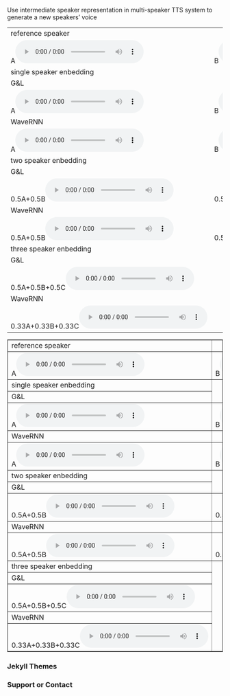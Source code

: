 <p>Use intermediate speaker representation in multi-speaker TTS system to generate a new speakers’ voice</p>

<table border="0" width="300">
 <tr>
  <td>
   reference speaker
  </td>
 </tr>
<tr>
<td>A<audio src="test/LJ005-0090.wav" controls width="10"></audio></td>
<td>B<audio src="test/LJ005-0090.wav" controls></audio></td>
<td>C<audio src="test/LJ005-0090.wav" controls></audio></td>
</tr>
<tr>
<td>single speaker enbedding</td>
</tr>
 <tr>
<td>G&L</td>
</tr>
<tr>
<td>A<audio src="test/LJ005-0090.wav" controls width="10"></audio></td>
<td>B<audio src="test/LJ005-0090.wav" controls></audio></td>
<td>C<audio src="test/LJ005-0090.wav" controls></audio></td>
</tr>
 <tr>
<td>WaveRNN</td>
</tr>
<tr>
<td>A<audio src="test/LJ005-0090.wav" controls width="10"></audio></td>
<td>B<audio src="test/LJ005-0090.wav" controls></audio></td>
<td>C<audio src="test/LJ005-0090.wav" controls></audio></td>
</tr>
 <tr>
 <td>two speaker enbedding</td>
</tr>
 <tr>
<td>G&L</td>
</tr>
<tr>
<td>0.5A+0.5B<audio src="test/LJ005-0090.wav" controls width="10"></audio></td>
<td>0.5B+0.5C<audio src="test/LJ005-0090.wav" controls></audio></td>
<td>0.5A+0.5C<audio src="test/LJ005-0090.wav" controls></audio></td>
</tr>
 <tr>
<td>WaveRNN</td>
</tr>
<tr>
<td>0.5A+0.5B<audio src="test/LJ005-0090.wav" controls width="10"></audio></td>
<td>0.5B+0.5C<audio src="test/LJ005-0090.wav" controls></audio></td>
<td>0.5A+0.5C<audio src="test/LJ005-0090.wav" controls></audio></td>
</tr>
<tr>
 <td>
  three speaker enbedding
  </td>
</tr>
 <tr>
 <td>
  G&L
  </td>
</tr>
<td>0.5A+0.5B+0.5C<audio src="test/LJ005-0090.wav" controls width="10"></audio></td>
</tr>
<tr>
 <td>
  WaveRNN
  </td>
</tr>
<td>0.33A+0.33B+0.33C<audio src="test/LJ005-0090.wav" controls width="10"></audio></td>
</tr>
</table>

<table border="1" width="300">
 <tr>
  <td>
   reference speaker
  </td>
 </tr>
<tr>
<td>A<audio src="test/LJ005-0090.wav" controls width="10"></audio></td>
<td>B<audio src="test/LJ005-0090.wav" controls></audio></td>
<td>C<audio src="test/LJ005-0090.wav" controls></audio></td>
</tr>
<tr>
<td>single speaker enbedding</td>
</tr>
 <tr>
<td>G&L</td>
</tr>
<tr>
<td>A<audio src="test/LJ005-0090.wav" controls width="10"></audio></td>
<td>B<audio src="test/LJ005-0090.wav" controls></audio></td>
<td>C<audio src="test/LJ005-0090.wav" controls></audio></td>
</tr>
 <tr>
<td>WaveRNN</td>
</tr>
<tr>
<td>A<audio src="test/LJ005-0090.wav" controls width="10"></audio></td>
<td>B<audio src="test/LJ005-0090.wav" controls></audio></td>
<td>C<audio src="test/LJ005-0090.wav" controls></audio></td>
</tr>
 <tr>
 <td>two speaker enbedding</td>
</tr>
 <tr>
<td>G&L</td>
</tr>
<tr>
<td>0.5A+0.5B<audio src="test/LJ005-0090.wav" controls width="10"></audio></td>
<td>0.5B+0.5C<audio src="test/LJ005-0090.wav" controls></audio></td>
<td>0.5A+0.5C<audio src="test/LJ005-0090.wav" controls></audio></td>
</tr>
 <tr>
<td>WaveRNN</td>
</tr>
<tr>
<td>0.5A+0.5B<audio src="test/LJ005-0090.wav" controls width="10"></audio></td>
<td>0.5B+0.5C<audio src="test/LJ005-0090.wav" controls></audio></td>
<td>0.5A+0.5C<audio src="test/LJ005-0090.wav" controls></audio></td>
</tr>
<tr>
 <td>
  three speaker enbedding
  </td>
</tr>
 <tr>
 <td>
  G&L
  </td>
</tr>
<td>0.5A+0.5B+0.5C<audio src="test/LJ005-0090.wav" controls width="10"></audio></td>
</tr>
<tr>
 <td>
  WaveRNN
  </td>
</tr>
<td>0.33A+0.33B+0.33C<audio src="test/LJ005-0090.wav" controls width="10"></audio></td>
</tr>
</table>

### Jekyll Themes

### Support or Contact

